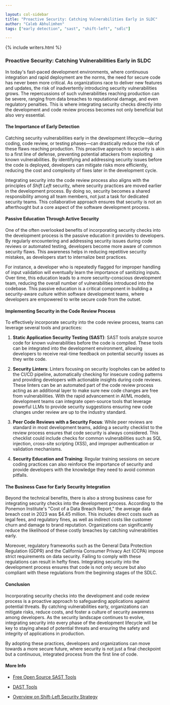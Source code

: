 ```yaml
---

layout: col-sidebar
title: "Proactive Security: Catching Vulnerabilities Early in SLDC"
author: "Caleb Abhulimhen"
tags: ["early detection", "sast", "shift-left", "sdlc"]

---
```


{% include writers.html %}

### Proactive Security: Catching Vulnerabilities Early in SLDC

In today's fast-paced development environments, where continuous integration and rapid deployment are the norms, the need for secure code has never been more critical. As organizations race to deliver new features and updates, the risk of inadvertently introducing security vulnerabilities grows. The repercussions of such vulnerabilities reaching production can be severe, ranging from data breaches to reputational damage, and even regulatory penalties. This is where integrating security checks directly into the development and code review process becomes not only beneficial but also very essential.

#### The Importance of Early Detection

Catching security vulnerabilities early in the development lifecycle—during coding, code review, or testing phases—can drastically reduce the risk of these flaws reaching production. This proactive approach to security is akin to a first line of defense, preventing potential attackers from exploiting known vulnerabilities. By identifying and addressing security issues before the code is deployed, developers can mitigate risks more efficiently, reducing the cost and complexity of fixes later in the development cycle.

Integrating security into the code review process also aligns with the principles of *Shift Left* security, where security practices are moved earlier in the development process. By doing so, security becomes a shared responsibility among all team members, not just a task for dedicated security teams. This collaborative approach ensures that security is not an afterthought but a core aspect of the software development process.

#### Passive Education Through Active Security

One of the often overlooked benefits of incorporating security checks into the development process is the passive education it provides to developers. By regularly encountering and addressing security issues during code reviews or automated testing, developers become more aware of common security flaws. This awareness helps in reducing repetitive security mistakes, as developers start to internalize best practices.

For instance, a developer who is repeatedly flagged for improper handling of input validation will eventually learn the importance of sanitizing inputs. Over time, this education leads to a more security-conscious development team, reducing the overall number of vulnerabilities introduced into the codebase. This passive education is a critical component in building a security-aware culture within software development teams, where developers are empowered to write secure code from the outset.

#### Implementing Security in the Code Review Process

To effectively incorporate security into the code review process, teams can leverage several tools and practices:

1. **Static Application Security Testing (SAST)**: SAST tools analyze source code for known vulnerabilities before the code is compiled. These tools can be integrated into the development environment, allowing developers to receive real-time feedback on potential security issues as they write code.

2. **Security Linters**: Linters focusing on security loopholes can be added to the CI/CD pipeline, automatically checking for insecure coding patterns and providing developers with actionable insights during code reviews. These linters can be an automated part of the code review process acting as an additional layer to make sure new code changes are free from vulnerabilities. With the rapid advancement in AI/ML models, development teams can integrate open-source tools that leverage powerful LLMs to provide security suggestions ensuring new code changes under review are up to the industry standard.

3. **Peer Code Reviews with a Security Focus**: While peer reviews are standard in most development teams, adding a security checklist to the review process ensures that code security is always considered. This checklist could include checks for common vulnerabilities such as SQL injection, cross-site scripting (XSS), and improper authentication or validation mechanisms.

4. **Security Education and Training**: Regular training sessions on secure coding practices can also reinforce the importance of security and provide developers with the knowledge they need to avoid common pitfalls.

#### The Business Case for Early Security Integration

Beyond the technical benefits, there is also a strong business case for integrating security checks into the development process. According to the Ponemon Institute's "Cost of a Data Breach Report," the average data breach cost in 2023 was $4.45 million. This includes direct costs such as legal fees, and regulatory fines, as well as indirect costs like customer churn and damage to brand reputation. Organizations can significantly reduce the likelihood of these costly breaches by catching vulnerabilities early.

Moreover, regulatory frameworks such as the General Data Protection Regulation (GDPR) and the California Consumer Privacy Act (CCPA) impose strict requirements on data security. Failing to comply with these regulations can result in hefty fines. Integrating security into the development process ensures that code is not only secure but also compliant with these regulations from the beginning stages of the SDLC.

#### Conclusion

Incorporating security checks into the development and code review process is a proactive approach to safeguarding applications against potential threats. By catching vulnerabilities early, organizations can mitigate risks, reduce costs, and foster a culture of security awareness among developers. As the security landscape continues to evolve, integrating security into every phase of the development lifecycle will be key to staying ahead of potential threats and ensuring the safety and integrity of applications in production.

By adopting these practices, developers and organizations can move towards a more secure future, where security is not just a final checkpoint but a continuous, integrated process from the first line of code.

#### More Info

* [Free Open Source SAST Tools](https://owasp.org/www-community/Free_for_Open_Source_Application_Security_Tools)

* [DAST Tools](https://owasp.org/www-community/Vulnerability_Scanning_Tools)

* [Overview on Shift-Left Security Strategy](https://www.fortinet.com/resources/cyberglossary/shift-left-security)